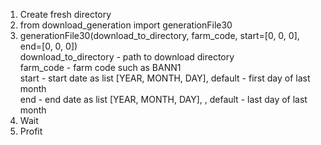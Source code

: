 1. Create fresh directory
2. from download_generation import generationFile30
3. generationFile30(download_to_directory, farm_code, start=[0, 0, 0], end=[0, 0, 0]) <br>
    download_to_directory - path to download directory <br>
    farm_code - farm code such as BANN1 <br>
    start - start date as list [YEAR, MONTH, DAY], default - first day of last month <br> 
    end - end date as list [YEAR, MONTH, DAY], , default - last day of last month <br>
4. Wait
5. Profit
